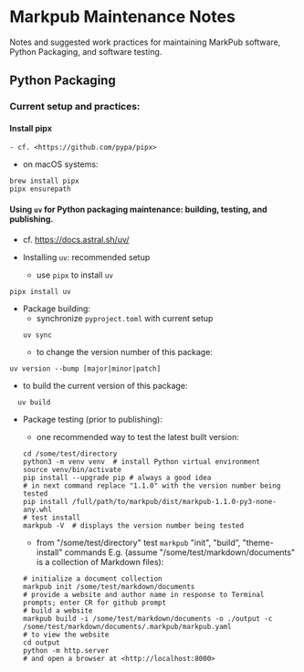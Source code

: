 # Markpub Maintenance Notes

Notes and suggested work practices for maintaining MarkPub software,
Python Packaging, and software testing.  

## Python Packaging

### Current setup and practices:  

#### Install pipx
	- cf. <https://github.com/pypa/pipx>  

- on macOS systems:
```shell
brew install pipx
pipx ensurepath
```

#### Using `uv` for Python packaging maintenance: building, testing, and publishing.
  - cf. <https://docs.astral.sh/uv/>  

- Installing `uv`: recommended setup
  - use `pipx` to install `uv`
```shell
pipx install uv
```  
	
- Package building:  
	- synchronize `pyproject.toml` with current setup
  ```shell
  uv sync
  ```  
  - to change the version number of this package:  
```shell
uv version --bump [major|minor|patch]
```  
  - to build the current version of this package:  
```shell
  uv build
```  

- Package testing (prior to publishing):  
	- one recommended way to test the latest built version:  
	```shell
	cd /some/test/directory
	python3 -m venv venv  # install Python virtual environment
	source venv/bin/activate
	pip install --upgrade pip # always a good idea
	# in next command replace "1.1.0" with the version number being tested
	pip install	/full/path/to/markpub/dist/markpub-1.1.0-py3-none-any.whl 
	# test install
	markpub -V  # displays the version number being tested
	```  

	- from "/some/test/directory" test `markpub` "init", "build”, "theme-install" commands
	  E.g. (assume "/some/test/markdown/documents" is a collection of Markdown files):
	```shell
	# initialize a document collection
	markpub init /some/test/markdown/documents
	# provide a website and author name in response to Terminal
	prompts; enter CR for github prompt
	# build a website
	markpub build -i /some/test/markdown/documents -o ./output -c /some/test/markdown/documents/.markpub/markpub.yaml
	# to view the website
	cd output
	python -m http.server
	# and open a browser at <http://localhost:8000>
	```  



	  

